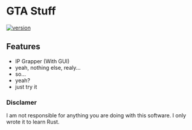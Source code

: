 # GTA Stuff

[![version](https://img.shields.io/badge/version-0.0.2-gree.svg)](https://semver.org)

## Features

- IP Grapper (With GUI)
- yeah, nothing else, realy...
- so...
- yeah?
- just try it

### Disclamer

I am not responsible for anything you are doing with this software. 
I only wrote it to learn Rust.
